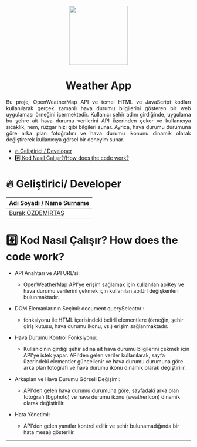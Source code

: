 <div align="center">
<img src="https://github.com/burakozdemirtas/weather-app/assets/33163650/a2e9740f-e3e4-49d6-aa23-d6efd0a287c5" width="160" height="160">
</div>



<h1 align="center"> Weather App </h1>
<p align="justify">
Bu proje, OpenWeatherMap API ve temel HTML ve JavaScript kodları kullanılarak gerçek zamanlı hava durumu bilgilerini gösteren bir web uygulaması örneğini içermektedir. Kullanıcı şehir adını girdiğinde, uygulama bu şehre ait hava durumu verilerini API üzerinden çeker ve kullanıcıya sıcaklık, nem, rüzgar hızı gibi bilgileri sunar. Ayrıca, hava durumu durumuna göre arka plan fotoğrafını ve hava durumu ikonunu dinamik olarak değiştirerek kullanıcıya görsel bir deneyim sunar.
</p>

*  [:fire: Geliştirici / Developer](#fire-geliştirici-developer)
*  [:hash: Kod Nasıl Çalışır?/How does the code work?](#hash-kod-nasıl-çalışır-how-does-the-code-work)


# :fire: Geliştirici/ Developer
| Adı Soyadı / Name Surname| 
| :--- | 
| [Burak ÖZDEMİRTAŞ](https://github.com/burakozdemirtas) |


# :hash: Kod Nasıl Çalışır? How does the code work?

- API Anahtarı ve API URL'si:
  * OpenWeatherMap API'ye erişim sağlamak için kullanılan apiKey ve hava durumu verilerini çekmek için kullanılan apiUrl değişkenleri bulunmaktadır.

- DOM Elemanlarının Seçimi: document.querySelector :
  * fonksiyonu ile HTML içerisindeki belirli elementlere (örneğin, şehir giriş kutusu, hava durumu ikonu, vs.) erişim sağlanmaktadır.

- Hava Durumu Kontrol Fonksiyonu:
  * Kullanıcının girdiği şehir adına ait hava durumu bilgilerini çekmek için API'ye istek yapar. API'den gelen veriler kullanılarak, sayfa üzerindeki elementler güncellenir ve hava durumu durumuna göre arka plan fotoğrafı ve hava durumu ikonu dinamik olarak değiştirilir.

- Arkaplan ve Hava Durumu Görseli Değişimi:
  * API'den gelen hava durumu durumuna göre, sayfadaki arka plan fotoğrafı (bgphoto) ve hava durumu ikonu (weatherIcon) dinamik olarak değiştirilir.

- Hata Yönetimi:
  * API'den gelen yanıtlar kontrol edilir ve şehir bulunamadığında bir hata mesajı gösterilir.

---
